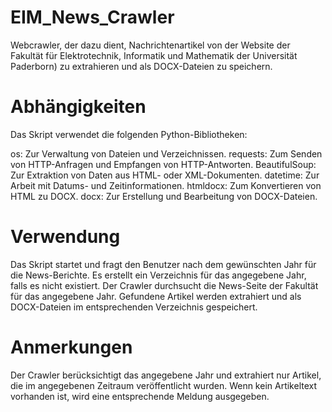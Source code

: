 # EIM_News_Crawler
Webcrawler, der dazu dient, Nachrichtenartikel von der Website der Fakultät für Elektrotechnik, Informatik und Mathematik der Universität Paderborn) zu extrahieren und als DOCX-Dateien zu speichern.

# Abhängigkeiten
Das Skript verwendet die folgenden Python-Bibliotheken:

os: Zur Verwaltung von Dateien und Verzeichnissen.
requests: Zum Senden von HTTP-Anfragen und Empfangen von HTTP-Antworten.
BeautifulSoup: Zur Extraktion von Daten aus HTML- oder XML-Dokumenten.
datetime: Zur Arbeit mit Datums- und Zeitinformationen.
htmldocx: Zum Konvertieren von HTML zu DOCX.
docx: Zur Erstellung und Bearbeitung von DOCX-Dateien.

# Verwendung
Das Skript startet und fragt den Benutzer nach dem gewünschten Jahr für die News-Berichte.
Es erstellt ein Verzeichnis für das angegebene Jahr, falls es nicht existiert.
Der Crawler durchsucht die News-Seite der Fakultät für das angegebene Jahr.
Gefundene Artikel werden extrahiert und als DOCX-Dateien im entsprechenden Verzeichnis gespeichert.

# Anmerkungen
Der Crawler berücksichtigt das angegebene Jahr und extrahiert nur Artikel, die im angegebenen Zeitraum veröffentlicht wurden.
Wenn kein Artikeltext vorhanden ist, wird eine entsprechende Meldung ausgegeben.
